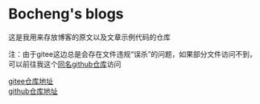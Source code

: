 # Bocheng's blogs

这是我用来存放博客的原文以及文章示例代码的仓库

注：由于gitee这边总是会存在文件违规“误杀”的问题，如果部分文件访问不到，可以前往我这个[同名github仓库](https://github.com/Zhao-Bocheng/bocheng-blogs)访问

[gitee仓库地址](https://gitee.com/thisismyaddress/bocheng-blogs)\
[github仓库地址](https://github.com/Zhao-Bocheng/bocheng-blogs)

